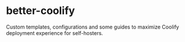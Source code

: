 # better-coolify
Custom templates, configurations and some guides to maximize Coolify deployment experience for self-hosters.
